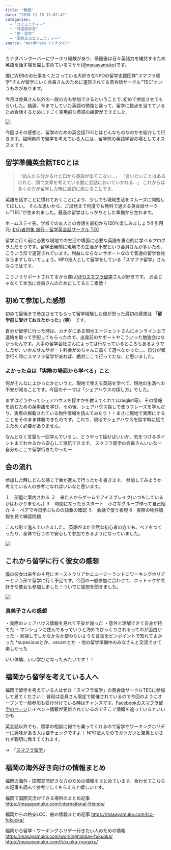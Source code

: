 ```yaml
---
title: "無題"
date: "2016-11-15 11:02:42"
categories:
  - "コミュニティー"
  - "外国語学習"
  - "旅・留学"
  - "国際交流コミュニティー"
source: "WordPress (イナタビ)"
---
```


カナダバンクーバーにワーホリ経験があり、帰国後は日々英語力を維持するため英語を話す場を探し求めているマサヤ([@masayamuko](https://twitter.com/MasayaMuko))です。

僕にWEBのお仕事をくださっている大好きなNPOの留学支援団体"スマフラ留学"さんが留学にいく会員さんのために運営されてる英会話サークル"TEC"というものがあります。

今月は会員さん以外の一般の方も参加できるということで､初めて参加させてもらいした。結論、今までしていた英語の勉強と違って、留学に視点を当てているため会話するためにすごく実用的な英語の練習ができました。

![](https://masayamuko.com/wp/wp-content/uploads/2016/11/14980792_221044461641543_531530153608472426_n.jpg)

今回はその感想と、留学のための英会話TECとはどんなものなのかを紹介して行きます。福岡県内で留学を考えている人には、留学前の英語学習の場としてオススメです。

## 留学準備英会話TECとは

> 「読んだら分かるけど口から英語が出てこない…」 
「言いたいことはあるけれど、頭で文章を考えている間に会話においていかれる…」 
これからは多くの方が留学した時に最初に感じることです。

英語を話すことに慣れておくことにより、少しでも現地生活をスムーズに開始してほしい。 そんな思いから、ご出発まで何度でも無料で通える英会話サークル”TEC”が生まれました。最高の留学はしっかりとした準備から生れます。

ホームステイ先、学校での友人との会話を最初から120％楽しみましょう!!
引用元: [初心者対象 旅行・留学英会話サークル TEC](http://www.smileyflowers.net/tec.html)

留学に行く前に必要な現地での生活や場面に必要な英語を重点的に学べるプログラムだそうです。留学出発前に現地での生活が不安という会員さんが多いため、こういう形で運営されています。利益にならないサポートなので普通の留学会社ならまずしないでしょう。NPO法人として留学をしている「スマフラ留学」さんならではです。

こういうサポートされてるから僕は[NPOスマフラ留学](http://www.smileyflowers.net/about.html)さんが好きです。
お金じゃなくて本当に会員さんのためにしてるとこ素敵！

## 初めて参加した感想

初めて最後まで参加させてもらって留学経験した僕が思った最初の感想は
**「留学前に受けておきたかった」(笑)**　です。

自分が留学に行った時は、カナダにある現地エージェントさんにオンライン上で連絡を取って手配してもらったので、出発前のサポートやこういった勉強会はなかったんです。大手の留学会社さんによっては行なっているところもあるようでしたが、いかんせんサポート料金がめちゃんこ高くて選べなかった。。。自分が留学行く時にスマフラ留学があれば、絶対ここで行ってたな、と思いました。

### よかった点は「実際の場面から学べる」こと
何がそんなによかったかというと、現地で使える英語を学べて、現地の生活への不安が減ることです。今回のテーマは「シェアハウスの探し方」でした。

まずはどうやってシェアハウスを探すかを教えてくれて(craiglist等)、その情報を読むための英単語を学び、その後、シェアハウス探しで使うフレーズを学んだり、実際の掲載されている物件情報を読んでみたり！！まさに現地で実際にすることをそのまま体験できたのです。これで、現地でシェアハウスを探す時に慌てふためく必要がありません。

なんとなく言葉も一回学んでいるし、どうやって探せばいいか、気をつけるポイントまでわかるから安心して渡航できます。
スマフラ留学の会員さんいいなー　自分もここで留学行きたかったー

## 会の流れ

参加した時にどんな感じで会が進んで行ったかを書きます。
参加してみようか考えている人の参考になればいいなと思います。

１　部屋に案内される
２　来た人からゲームでアイスブレイク(いつもしているかはわかりません。)
３　時間になったらスタート　小さなグループ作って自己紹介
４　ペアで今日学ぶものの語彙の確認
５　会話で使う表現
6　実際の物件情報を見て練習問題

こんな形で進んでいきました。
英語がまだ全然な初心者の方でも、ペアをつくったり、全体で行うので安心して参加できるようになっていました。

![](https://masayamuko.com/wp/wp-content/uploads/2016/11/写真-2016-11-08-19-04-32.jpg)

## これから留学に行く彼女の感想

僕の彼女は来年の４月にオーストラリアかニュージーランドにワーキングホリデーという形で留学に行く予定です。今回の一般参加に合わせて、ホットックが大好きな彼女も参加しました！ついでに感想を聞きました。

![](https://masayamuko.com/wp/wp-content/uploads/2016/11/13415664_1030857876995536_4503045557014456559_o-300x300.jpg)

### 真美子さんの感想
・実際のシェアハウス情報を見れて不安が減った
・意外と理解できて自身が持てた
・マンションに住んでるっていうと海外でびっくりされるってのが面白かった
・家探しでしかなかなか使わないような言葉をピンポイントで知れてよかった *supeciousとか、vacantとか
・他の留学準備中のみなさんと交流できて楽しかった

いい体験、いい学びになったみたいです！！

## 福岡から留学を考えている人へ

福岡で留学を考えている人はぜひ「スマフラ留学」の英会話サークルTECに参加して見てください！
普段は会員さん限定で開催されているので今回のようにオープンで一般参加も受け付けている時はチャンスです。[Facebookのスマフラ留学のページ](https://www.facebook.com/ryugaku.smileyflowers)にイベント情報が更新されているのでそこで情報を追っているといいかも

英会話以外でも、留学の相談に何でも乗ってくれるので留学やワーキングホリデーに興味がある人は要チェックですよ！
NPO法人なのでガツガツと営業とかされず親切に教えてくれます。

→　「[スマフラ留学](http://www.smileyflowers.net/about.html)」

## 福岡の海外好き向けの情報まとめ

福岡の海外・国際交流好きな方のための情報をまとめています。合わせてこちらの記事も読んで参考にしてもらえると嬉しいです。

福岡で国際交流ができる場所のまとめ記事
https://masayamuko.com/international-friends/

福岡からの格安LCC、船の情報まとめ記事
https://masayamuko.com/lcc-fukuoka/

福岡から留学・ワーキングホリデー行きたい人のための情報
https://masayamuko.com/workingholiday-fukuoka/
https://masayamuko.com/fukuoka-ryugaku/